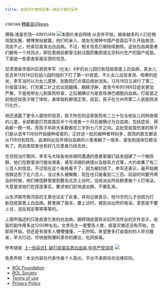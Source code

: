 ```yaml
---
title: 疫苗的灾难性后果一直处于被打压中
---
```

`XINYUAN` [轉載自GNews](https://gnews.org/zh-hans/2150072/)

撰稿:澳喜农场—XINYUAN
![](https://assets.gnews.org/wp-content/uploads/2022/03/virus-gec6a789b2_1920.jpg)本图片来自网络
从去年开始，越来越多的人们在微信朋友圈、微博发帖披露，他们的亲人、朋友在接种中国产疫苗后不久开始发烧、流血不止，检查后竟查出白血病。不过，相关信息已被陆续删除。这些白血病患者们都有一个共同点，即在患病前都曾注射过国药集团或北京科兴生产的国产疫苗。下面是一些患者家属反馈的信息。

甘肃酒泉市宿州区居民李军（化名）4岁的女儿因打新冠疫苗患上白血病，其女儿在去年11月14日在幼儿园的组织下打了第一针疫苗，不久女儿出现发烧、咳嗽的症状，李军当时以为女儿感冒，到医院打点滴后病状消失。12月18日又进行了第二针疫苗注射。打完第二针之后出现腿痛、眼睛浮肿，直至今年的1月6日症状更加严重，于是他带女儿到医院检查，之后被确诊为是急性淋巴细胞白血病。打疫苗之前他还给孩子做了体检，身体指标都很正常。目前，孩子在兰州市第二人民医院进行化疗。

他还透露了更令人震惊的信息，孩子所在的这家医院有二三十位与他女儿同样病情的儿童，全部都是打完疫苗后半个月或者一个月后被确诊为白血病，包括症状、得病都一模一样。而孩子年龄大多数都在三岁到七八岁之间。这批受疫苗伤害的孩子们是从去年11月份开始接种疫苗的，正好这一批的接种者特别多，医院的医生都说从11月份到现在，血液科比往年得白血病的小患者翻了一倍多，紧张到连床位都没有了。而且医院里也有好几位患者已经去世。

在住院治疗期间，李军与大陆各地有相同遭遇的患者家属们自发组建了一个微信群，他们在群里进行接龙填表，填写详细的病情以及联系方式等，大约收集了有二三百人的信息，不过现在这个表格看不了，因为被封锁了。李军还表示，最开始微信群达到了五六百人，没过多久被解散，现在也只能看到二三百。前段时间要开两会的时候，他们微信群里提到要去北京上访时，当地派出所给群里每个人打电话，大意是说他们在捏造事实，要求他们赶快退出群，不要乱来。

山东济南市商河县的王某也证实了此事，并向记者表示，他10岁的儿子也因为打新冠疫苗患上白血病，群里搞了接龙，要上访时，接到派出所的电话，意思是不要上访，违反规定等等等等的。

上面所描述的只是疫苗引发的白血病，据辉瑞疫苗败诉后所流传出的文件显示，疫苗的副作用多达1200种左右。文贵先生一直警告人类，疫苗灾难还没有开始，也即将开始，但还是有很多人懵懵懂懂，一无所知。希望更多打疫苗的的人早日醒来，早点行动，尽快按照爆料革命的建议，吃药排毒。

参考链接 [【一线采访】疑打疫苗后患白血病 中共严控消息](https://www.epochtimes.com/gb/22/3/8/n13631361.htm)
![](https://assets.gnews.org/wp-content/uploads/2022/03/logo正版澳喜2-5.jpeg)
 

免责声明：本文内容仅代表作者个人观点，平台不承担任何法律风险。

- [ROL Foundation](https://rolfoundation.org/)
- [ROL Society](https://rolsociety.org/)
- [Terms of use](https://gnews.org/terms-of-use-3/)
- [Privacy Policy](https://gnews.org/privacy-policy/)
